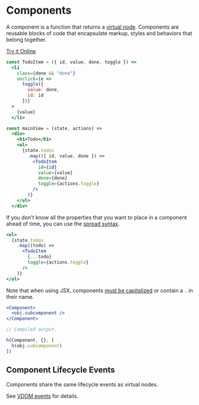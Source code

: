 # Components

A component is a function that returns a [virtual node](/docs/vnodes.md). Components are reusable blocks of code that encapsulate markup, styles and behaviors that belong together.

[Try it Online](https://codepen.io/hyperapp/pen/zNxRLy)

```jsx
const TodoItem = ({ id, value, done, toggle }) =>
  <li
    class={done && "done"}
    onclick={e =>
      toggle({
        value: done,
        id: id
      })}
  >
    {value}
  </li>

const mainView = (state, actions) =>
  <div>
    <h1>Todo</h1>
    <ul>
      {state.todos
        .map(({ id, value, done }) =>
          <TodoItem
            id={id}
            value={value}
            done={done}
            toggle={actions.toggle}
          />
        )}
    </ul>
  </div>
```

If you don't know all the properties that you want to place in a component ahead of time, you can use the [spread syntax](https://developer.mozilla.org/en-US/docs/Web/JavaScript/Reference/Operators/Spread_operator).

```jsx
<ul>
  {state.todos
    .map((todo) =>
      <TodoItem
        {...todo}
        toggle={actions.toggle}
      />
    )}
</ul>
```

Note that when using JSX, components [must be capitalized](https://facebook.github.io/react/docs/jsx-in-depth.html#user-defined-components-must-be-capitalized) or contain a `.` in their name.

```jsx
<Component>
  <obj.subcomponent />
</Component>

// Compiled output.

h(Component, {}, [
  h(obj.subcomponent)
])
```

## Component Lifecycle Events

Components share the same lifecycle events as virtual nodes.

See [VDOM events](/docs/vdom-events.md) for details.
